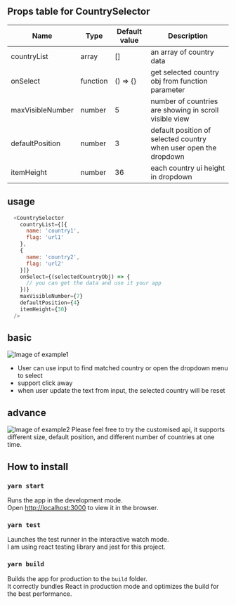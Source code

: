 ## Props table for CountrySelector

| Name   |      Type      |  Default value | Description
|----------|---------------|--------------|----------|
| countryList|  array | [] | an array of country data
| onSelect|    function    |  () => {} |  get selected country obj from function parameter
| maxVisibleNumber | number|    5 | number of countries are showing in scroll visible view
| defaultPosition | number|    3 |  default position of selected country when user open the dropdown
| itemHeight | number|    36 |  each country ui height in dropdown


## usage

```javascript
  <CountrySelector
    countryList={[{
      name: 'country1',
      flag: 'url1'
    },
    {
      name: 'country2',
      flag: 'url2'
    }]}
    onSelect={(selectedCountryObj) => {
      // you can get the data and use it your app
    })}
    maxVisibleNumber={7}
    defaultPosition={4}
    itemHeight={30}
  />
```

## basic
![Image of example1](https://i.ibb.co/xDzD8qZ/example1.png)

- User can use input to find matched country or open the dropdown menu to select
- support click away
- when user update the text from input, the selected country will be reset

## advance

![Image of example2](https://i.ibb.co/SRCCBPq/example2.png)
Please feel free to try the customised api, it supports different size, default position, and different number of countries at one time.

## How to install

### `yarn start`

Runs the app in the development mode.\
Open [http://localhost:3000](http://localhost:3000) to view it in the browser.

### `yarn test`

Launches the test runner in the interactive watch mode.\
I am using react testing library and jest for this project.

### `yarn build`

Builds the app for production to the `build` folder.\
It correctly bundles React in production mode and optimizes the build for the best performance.

